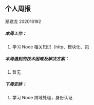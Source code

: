 ## 个人周报

邓建龙 202016192

##### 本周工作：

1. 学习 Node 相关知识（http、模块化、包

##### 本周遇到的技术困难及解决方案：

1. 暂无


##### 下周安排：

1. 学习 Node 跨域处理，身份认证